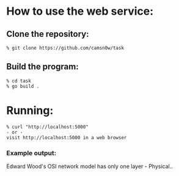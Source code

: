 # How to use the web service:
## Clone the repository:
```
% git clone https://github.com/camsn0w/task
```
## Build the program:
```
% cd task
% go build .
```
# Running:
```
% curl "http://localhost:5000"
- or -
visit http://localhost:5000 in a web browser
```
### Example output:
Edward Wood's OSI network model has only one layer - Physical..


